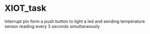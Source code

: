 # XIOT_task
Interrupt pin form a push button to light a led and sending temperature sensor reading every 3 seconds simultaneously  
